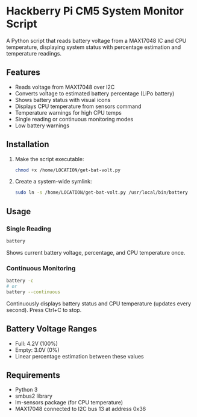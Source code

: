 # Hackberry Pi CM5 System Monitor Script

A Python script that reads battery voltage from a MAX17048 IC and CPU temperature, displaying system status with percentage estimation and temperature readings.

## Features
- Reads voltage from MAX17048 over I2C
- Converts voltage to estimated battery percentage (LiPo battery)
- Shows battery status with visual icons
- Displays CPU temperature from sensors command
- Temperature warnings for high CPU temps
- Single reading or continuous monitoring modes
- Low battery warnings

## Installation

1. Make the script executable:
   ```bash
   chmod +x /home/LOCATION/get-bat-volt.py
   ```

2. Create a system-wide symlink:
   ```bash
   sudo ln -s /home/LOCATION/get-bat-volt.py /usr/local/bin/battery
   ```

## Usage

### Single Reading
```bash
battery
```
Shows current battery voltage, percentage, and CPU temperature once.

### Continuous Monitoring
```bash
battery -c
# or
battery --continuous
```
Continuously displays battery status and CPU temperature (updates every second). Press Ctrl+C to stop.

## Battery Voltage Ranges
- Full: 4.2V (100%)
- Empty: 3.0V (0%)
- Linear percentage estimation between these values

## Requirements
- Python 3
- smbus2 library
- lm-sensors package (for CPU temperature)
- MAX17048 connected to I2C bus 13 at address 0x36
